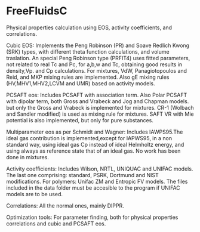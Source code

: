 # FreeFluidsC
Physical properties calculation using EOS, activity coefficients, and correlations.

Cubic EOS:
Implements the Peng Robinson (PR) and Soave Redlich Kwong (SRK) types, 
with different theta function calculations, and volume traslation. An special 
Peng Robinson type (PRFIT4) uses fitted parameters, not related to real Tc and Pc, 
for a,b,w and Tc, obtaining good results in density,Vp. and Cp calculations.
For mixtures, VdW, Panagiotopoulos and Reid, and MKP mixing rules are implemented. 
Also gE mixing rules (HV,MHV1,MHV2,LCVM and UMR) based on activity models.

PCSAFT eos:
Includes PCSAFT with association term. Also Polar PCSAFT with dipolar term, both
Gross and Vrabeck and Jog and Chapman models. but only the Gross and Vrabeck is implemented for mixtures. 
CR-1 (Wolbach and Sandler modified) is used as mixing rule for mixtures.
SAFT VR with Mie potential is also implemented, but only for pure substances.

Multiparameter eos as per Schmidt and Wagner:
Includes IAWPS95.The ideal gas contribution is implemented,except for IAPWS95, 
in a non standard way, using ideal gas Cp instead of ideal Helmholtz energy, 
and using always as reference state that of an ideal gas. No work has been done in mixtures.

Activity coefficients:
Includes Wilson, NRTL, UNIQUAC and UNIFAC models. The last one comprising: standard, PSRK, 
Dortmund and NIST modifications. For polymers: Unifac ZM and Entropic FV models.
The files included in the data folder must be accesible to the program if UNIFAC models 
are to be used.

Correlations:
All the normal ones, mainly DIPPR.

Optimization tools:
For parameter finding, both for physical properties correlations and cubic 
and PCSAFT eos.
